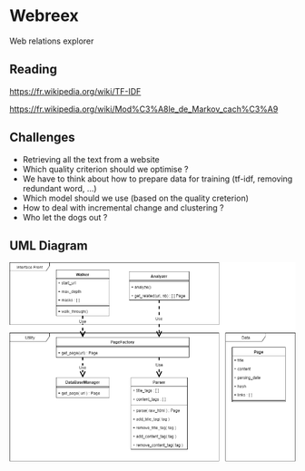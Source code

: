 # Webreex
Web relations explorer

## Reading

https://fr.wikipedia.org/wiki/TF-IDF

https://fr.wikipedia.org/wiki/Mod%C3%A8le_de_Markov_cach%C3%A9

## Challenges

 - Retrieving all the text from a website
 - Which quality criterion should we optimise ?
 - We have to think about how to prepare data for training (tf-idf, removing redundant word, ...)
 - Which model should we use (based on the quality creterion)
 - How to deal with incremental change and clustering ?
 - Who let the dogs out ?

## UML Diagram

![UML Diagram](uml_diagram.png)
